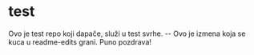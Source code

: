 # test
Ovo je test repo koji dapače, služi u test svrhe.
-- Ovo je izmena koja se kuca u readme-edits grani.
Puno pozdrava!
